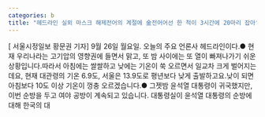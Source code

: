 ```yaml
---
categories: b
title: "헤드라인 실외 마스크 해제전어의 계절에 金전어어선 한 척이 3시간에 20마리 잡아"
---
```

[ 서울시정일보 황문권 기자] 9월 26일 월요일. 오늘의 주요 언론사 헤드라인이다.● 현재 우리나라는 고기압의 영향권에 들면서 맑고, 또 밤 사이에는 또 열이 빠져나가기 쉬운 상황입니다.따라서 아침에는 쌀쌀하고 낮에는 기온이 쑥 오르면서 일교차 크게 벌어지는데요, 현재 대관령의 기온 6.9도, 서울은 13.9도로 평년보다 낮게 출발하고요.낮이 되면 아침보다 10도 이상 기온이 껑충 오르겠습니다.● 그젯밤 윤석열 대통령이 귀국했지만, 이번 순방을 두고 여야 공방이 계속되고 있습니다. 대통령실이 윤석열 대통령의 순방에 대해 한국의 대